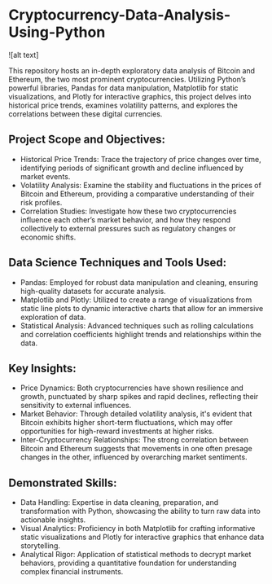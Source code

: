 # Cryptocurrency-Data-Analysis-Using-Python
![alt text]

This repository hosts an in-depth exploratory data analysis of Bitcoin and Ethereum, the two most prominent cryptocurrencies. Utilizing Python’s powerful libraries, Pandas for data manipulation, Matplotlib for static visualizations, and Plotly for interactive graphics, this project delves into historical price trends, examines volatility patterns, and explores the correlations between these digital currencies.

## Project Scope and Objectives:

- Historical Price Trends: Trace the trajectory of price changes over time, identifying periods of significant growth and decline influenced by market events.
- Volatility Analysis: Examine the stability and fluctuations in the prices of Bitcoin and Ethereum, providing a comparative understanding of their risk profiles.
- Correlation Studies: Investigate how these two cryptocurrencies influence each other’s market behavior, and how they respond collectively to external pressures such as regulatory changes or economic shifts.

## Data Science Techniques and Tools Used:

- Pandas: Employed for robust data manipulation and cleaning, ensuring high-quality datasets for accurate analysis.
- Matplotlib and Plotly: Utilized to create a range of visualizations from static line plots to dynamic interactive charts that allow for an immersive exploration of data.
- Statistical Analysis: Advanced techniques such as rolling calculations and correlation coefficients highlight trends and relationships within the data.

## Key Insights:

- Price Dynamics: Both cryptocurrencies have shown resilience and growth, punctuated by sharp spikes and rapid declines, reflecting their sensitivity to external influences.
- Market Behavior: Through detailed volatility analysis, it's evident that Bitcoin exhibits higher short-term fluctuations, which may offer opportunities for high-reward investments at higher risks.
- Inter-Cryptocurrency Relationships: The strong correlation between Bitcoin and Ethereum suggests that movements in one often presage changes in the other, influenced by overarching market sentiments.

## Demonstrated Skills:

- Data Handling: Expertise in data cleaning, preparation, and transformation with Python, showcasing the ability to turn raw data into actionable insights.
- Visual Analytics: Proficiency in both Matplotlib for crafting informative static visualizations and Plotly for interactive graphics that enhance data storytelling.
- Analytical Rigor: Application of statistical methods to decrypt market behaviors, providing a quantitative foundation for understanding complex financial instruments.
